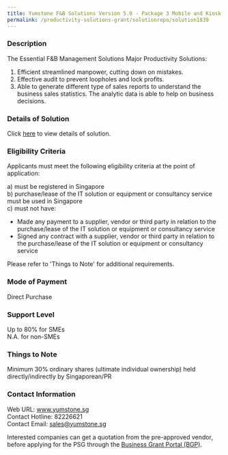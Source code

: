 ```yaml
---
title: Yumstone F&B Solutions Version 5.0 - Package 3 Mobile and Kiosk Ordering
permalink: /productivity-solutions-grant/solutionrepo/solution1839
---
```


### Description

The Essential F&B Management Solutions 
Major Productivity Solutions:
1.	Efficient streamlined manpower, cutting down on mistakes.
2.	Effective audit to prevent loopholes and lock profits.
3.	Able to generate different type of sales reports to understand the business sales statistics. The analytic data is able to help on business decisions.

### Details of Solution

Click <a href='https://www.gobusiness.gov.sg/images/psg/Desensitised_Yumstone_20200368_Annex_3_Part_3.pdf' target='_blank'>here</a> to view details of solution.

### Eligibility Criteria

Applicants must meet the following eligibility criteria at the point of application:

a) must be registered in Singapore <br>
b) purchase/lease of the IT solution or equipment or consultancy service must be used in Singapore <br>
c) must not have:
- Made any payment to a supplier, vendor or third party in relation to the purchase/lease of the IT solution or equipment or consultancy service
- Signed any contract with a supplier, vendor or third party in relation to the purchase/lease of the IT solution or equipment or consultancy service

Please refer to 'Things to Note' for additional requirements.

### Mode of Payment
Direct Purchase

### Support Level
Up to 80% for SMEs <br>
N.A. for non-SMEs

### Things to Note
Minimum 30% ordinary shares (ultimate individual ownership) held directly/indirectly by Singaporean/PR

### Contact Information
Web URL: www.yumstone.sg <br>Contact Hotline: 82226621 <br>Contact Email: sales@yumstone.sg <br>

Interested companies can get a quotation from the pre-approved vendor, before applying for the PSG through the <a target='_blank' href='https://www.businessgrants.gov.sg/'>Business Grant Portal (BGP)</a>.
